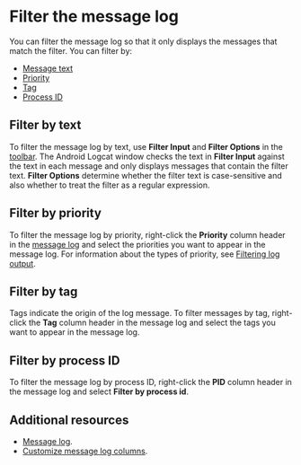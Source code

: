 # Filter the message log

You can filter the message log so that it only displays the messages that match the filter. You can filter by:

* [Message text](#filter-by-text)
* [Priority](#filter-by-priority)
* [Tag](#filter-by-tag)
* [Process ID](#filter-by-process-id)

## Filter by text

To filter the message log by text, use **Filter Input** and **Filter Options** in the [toolbar](android-logcat-window-reference.md#toolbar). The Android Logcat window checks the text in **Filter Input** against the text in each message and only displays messages that contain the filter text. **Filter Options** determine whether the filter text is case-sensitive and also whether to treat the filter as a regular expression.

## Filter by priority

To filter the message log by priority, right-click the **Priority** column header in the [message log](android-logcat-window-reference.md#message-log) and select the priorities you want to appear in the message log. For information about the types of priority, see [Filtering log output](https://developer.android.com/studio/command-line/logcat#filteringOutput).

## Filter by tag

Tags indicate the origin of the log message. To filter messages by tag, right-click the **Tag** column header in the message log and select the tags you want to appear in the message log. 

## Filter by process ID

To filter the message log by process ID, right-click the **PID** column header in the message log and select **Filter by process id**.

## Additional resources

* [Message log](android-logcat-window-reference.md#message-log).
* [Customize message log columns](android-logcat-window-message-log-customize).